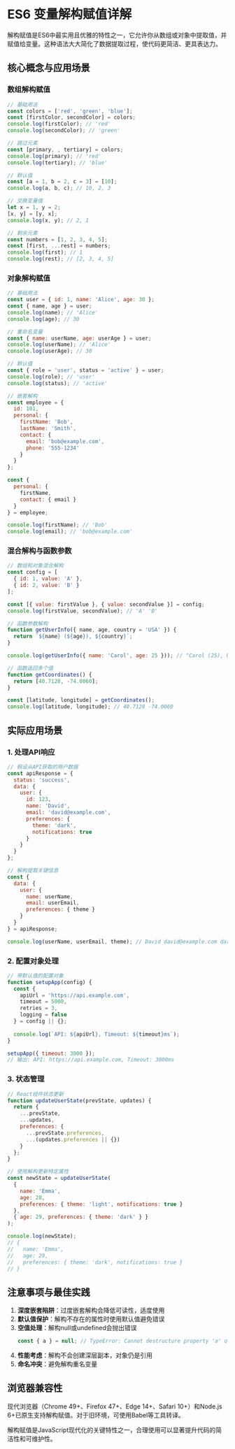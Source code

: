 # ES6 变量解构赋值详解

解构赋值是ES6中最实用且优雅的特性之一，它允许你从数组或对象中提取值，并赋值给变量。这种语法大大简化了数据提取过程，使代码更简洁、更具表达力。

## 核心概念与应用场景

### 数组解构赋值

```javascript
// 基础用法
const colors = ['red', 'green', 'blue'];
const [firstColor, secondColor] = colors;
console.log(firstColor); // 'red'
console.log(secondColor); // 'green'

// 跳过元素
const [primary, , tertiary] = colors;
console.log(primary); // 'red'
console.log(tertiary); // 'blue'

// 默认值
const [a = 1, b = 2, c = 3] = [10];
console.log(a, b, c); // 10, 2, 3

// 交换变量值
let x = 1, y = 2;
[x, y] = [y, x];
console.log(x, y); // 2, 1

// 剩余元素
const numbers = [1, 2, 3, 4, 5];
const [first, ...rest] = numbers;
console.log(first); // 1
console.log(rest); // [2, 3, 4, 5]
```

### 对象解构赋值

```javascript
// 基础用法
const user = { id: 1, name: 'Alice', age: 30 };
const { name, age } = user;
console.log(name); // 'Alice'
console.log(age); // 30

// 重命名变量
const { name: userName, age: userAge } = user;
console.log(userName); // 'Alice'
console.log(userAge); // 30

// 默认值
const { role = 'user', status = 'active' } = user;
console.log(role); // 'user'
console.log(status); // 'active'

// 嵌套解构
const employee = {
  id: 101,
  personal: {
    firstName: 'Bob',
    lastName: 'Smith',
    contact: {
      email: 'bob@example.com',
      phone: '555-1234'
    }
  }
};

const { 
  personal: { 
    firstName, 
    contact: { email } 
  } 
} = employee;

console.log(firstName); // 'Bob'
console.log(email); // 'bob@example.com'
```

### 混合解构与函数参数

```javascript
// 数组和对象混合解构
const config = [
  { id: 1, value: 'A' },
  { id: 2, value: 'B' }
];

const [{ value: firstValue }, { value: secondValue }] = config;
console.log(firstValue, secondValue); // 'A' 'B'

// 函数参数解构
function getUserInfo({ name, age, country = 'USA' }) {
  return `${name} (${age}), ${country}`;
}

console.log(getUserInfo({ name: 'Carol', age: 25 })); // "Carol (25), USA"

// 函数返回多个值
function getCoordinates() {
  return [40.7128, -74.0060];
}

const [latitude, longitude] = getCoordinates();
console.log(latitude, longitude); // 40.7128 -74.0060
```

## 实际应用场景

### 1. 处理API响应
```javascript
// 假设从API获取的用户数据
const apiResponse = {
  status: 'success',
  data: {
    user: {
      id: 123,
      name: 'David',
      email: 'david@example.com',
      preferences: {
        theme: 'dark',
        notifications: true
      }
    }
  }
};

// 解构提取关键信息
const { 
  data: { 
    user: { 
      name: userName, 
      email: userEmail,
      preferences: { theme }
    }
  }
} = apiResponse;

console.log(userName, userEmail, theme); // David david@example.com dark
```

### 2. 配置对象处理
```javascript
// 带默认值的配置对象
function setupApp(config) {
  const {
    apiUrl = 'https://api.example.com',
    timeout = 5000,
    retries = 3,
    logging = false
  } = config || {};
  
  console.log(`API: ${apiUrl}, Timeout: ${timeout}ms`);
}

setupApp({ timeout: 3000 });
// 输出: API: https://api.example.com, Timeout: 3000ms
```

### 3. 状态管理
```javascript
// React组件状态更新
function updateUserState(prevState, updates) {
  return {
    ...prevState,
    ...updates,
    preferences: {
      ...prevState.preferences,
      ...(updates.preferences || {})
    }
  };
}

// 使用解构更新特定属性
const newState = updateUserState(
  {
    name: 'Emma',
    age: 28,
    preferences: { theme: 'light', notifications: true }
  },
  { age: 29, preferences: { theme: 'dark' } }
);

console.log(newState);
// {
//   name: 'Emma',
//   age: 29,
//   preferences: { theme: 'dark', notifications: true }
// }
```

## 注意事项与最佳实践

1. **深度嵌套陷阱**：过度嵌套解构会降低可读性，适度使用
2. **默认值保护**：解构不存在的属性时使用默认值避免错误
3. **空值处理**：解构null或undefined会抛出错误
   ```javascript
   const { a } = null; // TypeError: Cannot destructure property 'a' of 'null'
   ```
4. **性能考虑**：解构不会创建深层副本，对象仍是引用
5. **命名冲突**：避免解构重名变量

## 浏览器兼容性

现代浏览器（Chrome 49+、Firefox 47+、Edge 14+、Safari 10+）和Node.js 6+已原生支持解构赋值。对于旧环境，可使用Babel等工具转译。

解构赋值是JavaScript现代化的关键特性之一，合理使用可以显著提升代码的简洁性和可维护性。